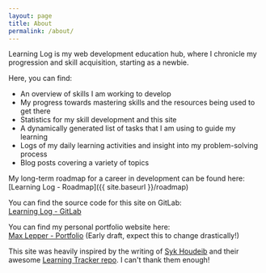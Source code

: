 ```yaml
---
layout: page
title: About
permalink: /about/
---
```


Learning Log is my web development education hub, where I chronicle my progression and skill acquisition, starting as a newbie.

Here, you can find:
- An overview of skills I am working to develop
- My progress towards mastering skills and the resources being used to get there
- Statistics for my skill development and this site
- A dynamically generated list of tasks that I am using to guide my learning
- Logs of my daily learning activities and insight into my problem-solving process
- Blog posts covering a variety of topics

My long-term roadmap for a career in development can be found here:  
[Learning Log - Roadmap]({{ site.baseurl }}/roadmap)

You can find the source code for this site on GitLab:  
[Learning Log - GitLab](https://gitlab.com/maxlepper/learning-log)

You can find my personal portfolio website here:  
[Max Lepper - Portfolio](https://maxlepper.me) (Early draft, expect this to change drastically!)

This site was heavily inspired by the writing of [Syk Houdeib](https://syknapse.github.io/Syk-Houdeib/) and their awesome [Learning Tracker repo](https://github.com/Syknapse/My-Learning-Tracker/). I can't thank them enough!